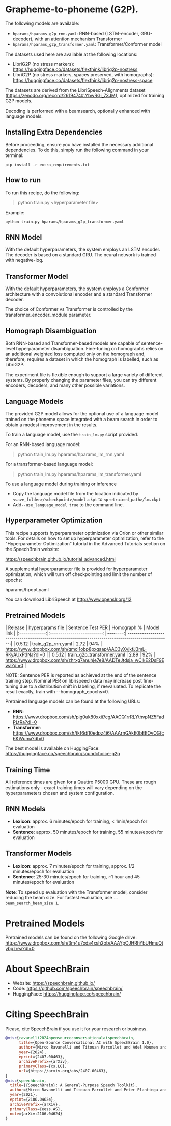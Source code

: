 # Grapheme-to-phoneme (G2P).
The following models are available:

* `hparams/hparams_g2p_rnn.yaml`: RNN-based (LSTM-encoder, GRU-decoder), with an attention mechanism
Transformer
* `hparams/hparams_g2p_transformer.yaml`: Transformer/Conformer model

The datasets used here are available at the following locations:

* LibriG2P (no stress markers): https://huggingface.co/datasets/flexthink/librig2p-nostress
* LibriG2P (no stress markers, spaces preserved, with homographs): https://huggingface.co/datasets/flexthink/librig2p-nostress-space

The datasets are derived from the LibriSpeech-Alignments dataset (https://zenodo.org/record/2619474#.YbwRGi_73JM), optimized for training G2P models.

Decoding is performed with a beamsearch, optionally enhanced with language models.


## Installing Extra Dependencies

Before proceeding, ensure you have installed the necessary additional dependencies. To do this, simply run the following command in your terminal:

```
pip install -r extra_requirements.txt
```

## How to run
To run this recipe, do the following:
> python train.py &lt;hyperparameter file&gt;

Example:
```shell
python train.py hparams/hparams_g2p_transformer.yaml
```

RNN Model
---------
With the default hyperparameters, the system employs an LSTM encoder.
The decoder is based on a standard  GRU. The neural network is trained with
negative-log.

Transformer Model
-----------------
With the default hyperparameters, the system employs a Conformer architecture
with a convolutional encoder and a standard Transformer decoder.

The choice of Conformer vs Transformer is controlled by the
transformer_encoder_module parameter.

Homograph Disambiguation
------------------------
Both RNN-based and Transformer-based models are capable of sentence-level
hyperparameter disambiguation. Fine-tuning on homographs relies on an additional
weighted loss computed only on the homograph and, therefore, requires a dataset
in which the homograph is labelled, such as LibriG2P.

The experiment file is flexible enough to support a large variety of
different systems. By properly changing the parameter files, you can try
different encoders, decoders,  and many other possible variations.

Language Models
---------------
The provided G2P model allows for the optional use of a language model trained on
the phoneme space integrated with a beam search in order to obtain a modest improvement
in the results.

To train a language model, use the `train_lm.py` script provided.

For an RNN-based language model:
> python train_lm.py hparams/hparams_lm_rnn.yaml

For a transformer-based language model:
> python train_lm.py hparams/hparams_lm_transformer.yaml

To use a language model during training or inference
* Copy the language model file from the location indicated by `<save_folder>/<checkpoint>/model.ckpt`
to `<pretrained_path>/lm.ckpt`
* Add`--use_language_model true` to the command line.


Hyperparameter Optimization
---------------------------
This recipe supports hyperparameter optimization via Oríon or other similar tools.
For details on how to set up hyperparameter optimization, refer to the
"Hyperparameter Optimization" tutorial in the Advanced Tutorials section
on the SpeechBrain website:

https://speechbrain.github.io/tutorial_advanced.html

A supplemental hyperparameter file is provided for hyperparameter optimization,
which will turn off checkpointing and limit the number of epochs:

hparams/hpopt.yaml

You can download LibriSpeech at http://www.openslr.org/12

Pretrained Models
-----------------
| Release       | hyperparams file           | Sentence Test PER | Homograph % | Model link                                                                           |
|:-------------:|:--------------------------:| --------:| --------------------------------------------------------------------------------------------------:|
| 0.5.12        | train_g2p_rnn.yaml         | 2.72               |  94%        | https://www.dropbox.com/sh/qmcl1obp8pxqaap/AAC3yXvjkfJ3mL-RKyAUxPdNa?dl=0 |
| 0.5.12        | train_g2p_transformer.yaml | 2.89               |  92%        | https://www.dropbox.com/sh/zhrxg7anuhje7e8/AADTeJtdsja_wClkE2DsF9Ewa?dl=0 |

NOTE: Sentence PER is reported as achieved at the end of the sentence training step. Nominal PER on
librispeech data may increase post fine-tuning due to a distribution shift in labeling, if reevaluated.
To replicate the result exactly, train with --homograph_epochs=0.


Pretrained language models can be found at the following URLs:
* **RNN**: https://www.dropbox.com/sh/pig0uk80xxii7cg/AACQ1rrRLYthvpNZ5FadPLtRa?dl=0
* **Transformer**: https://www.dropbox.com/sh/tkf6di10edpz4i6/AAArnGAkE0bEEOvOGfc6KWuma?dl=0


The best model is available on HuggingFace:
https://huggingface.co/speechbrain/soundchoice-g2p

Training Time
-------------
All reference times are given for a Quattro P5000 GPU. These are rough estimations only - exact training times will vary depending on the hyperparameters chosen and system configuration.

## RNN Models
* **Lexicon**: approx. 6 minutes/epoch for training, < 1min/epoch for evaluation
* **Sentence**: approx. 50 minutes/epoch for training, 55 minutes/epoch for evaluation
## Transformer Models

* **Lexicon**: approx. 7 minutes/epoch for training, approx. 1/2 minutes/epoch for evaluation
* **Sentence**: 25-30 minutes/epoch for training, ~1 hour and 45 minutes/epoch for evaluation

**Note**: To speed up evaluation with the Transformer model, consider reducing the beam size. For fastest
evaluation, use `--beam_search_beam_size 1`.

# Pretrained Models
Pretrained models can be found on the following Google drive:
https://www.dropbox.com/sh/3m4u7xda4xsh2ob/AAAYpOJHRhYbUHmuQtybgzrea?dl=0


# **About SpeechBrain**
- Website: https://speechbrain.github.io/
- Code: https://github.com/speechbrain/speechbrain/
- HuggingFace: https://huggingface.co/speechbrain/


# **Citing SpeechBrain**
Please, cite SpeechBrain if you use it for your research or business.

```bibtex
@misc{ravanelli2024opensourceconversationalaispeechbrain,
      title={Open-Source Conversational AI with SpeechBrain 1.0},
      author={Mirco Ravanelli and Titouan Parcollet and Adel Moumen and Sylvain de Langen and Cem Subakan and Peter Plantinga and Yingzhi Wang and Pooneh Mousavi and Luca Della Libera and Artem Ploujnikov and Francesco Paissan and Davide Borra and Salah Zaiem and Zeyu Zhao and Shucong Zhang and Georgios Karakasidis and Sung-Lin Yeh and Pierre Champion and Aku Rouhe and Rudolf Braun and Florian Mai and Juan Zuluaga-Gomez and Seyed Mahed Mousavi and Andreas Nautsch and Xuechen Liu and Sangeet Sagar and Jarod Duret and Salima Mdhaffar and Gaelle Laperriere and Mickael Rouvier and Renato De Mori and Yannick Esteve},
      year={2024},
      eprint={2407.00463},
      archivePrefix={arXiv},
      primaryClass={cs.LG},
      url={https://arxiv.org/abs/2407.00463},
}
@misc{speechbrain,
  title={{SpeechBrain}: A General-Purpose Speech Toolkit},
  author={Mirco Ravanelli and Titouan Parcollet and Peter Plantinga and Aku Rouhe and Samuele Cornell and Loren Lugosch and Cem Subakan and Nauman Dawalatabad and Abdelwahab Heba and Jianyuan Zhong and Ju-Chieh Chou and Sung-Lin Yeh and Szu-Wei Fu and Chien-Feng Liao and Elena Rastorgueva and François Grondin and William Aris and Hwidong Na and Yan Gao and Renato De Mori and Yoshua Bengio},
  year={2021},
  eprint={2106.04624},
  archivePrefix={arXiv},
  primaryClass={eess.AS},
  note={arXiv:2106.04624}
}
```
